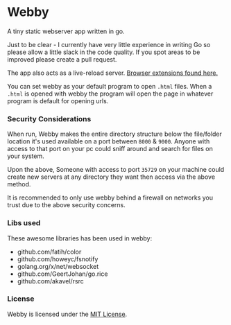 # Webby

A tiny static webserver app written in go.

Just to be clear - I currently have very little experience in writing Go so please allow a little slack in the code quality.
If you spot areas to be improved please create a pull request.

The app also acts as a live-reload server. [Browser extensions found here.](http://livereload.com/extensions/)

You can set webby as your default program to open `.html` files. When a `.html` is opened with webby the program will open the page in whatever program is default for opening urls.

### Security Considerations

When run, Webby makes the entire directory structure below the file/folder location it's used available on a port between `8000` & `9000`. Anyone with access to that port on your pc could sniff around and search for files on your system.

Upon the above, Someone with access to port `35729` on your machine could create new servers at any directory they want then access via the above method. 

It is recommended to only use webby behind a firewall on networks you trust due to the above security concerns.

### Libs used

These awesome libraries has been used in webby:
* github.com/fatih/color
* github.com/howeyc/fsnotify
* golang.org/x/net/websocket
* github.com/GeertJohan/go.rice
* github.com/akavel/rsrc

### License

Webby is licensed under the [MIT License](https://opensource.org/licenses/MIT).